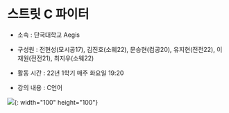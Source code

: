 스트릿 C 파이터
===========

+ 소속 : 단국대학교 Aegis

+ 구성원 : 전현성(모시공17), 김진호(소웨22), 문승현(컴공20), 유지현(전전22), 이재원(전전21), 최지우(소웨22)

+ 활동 시간 : 22년 1학기 매주 화요일 19:20

+ 강의 내용 : C언어

![](https://ifh.cc/g/YbW3K5.jpg){: width="100" height="100"}
